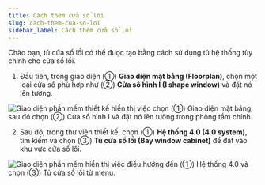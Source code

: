 ```yaml
---
title: Cách thêm cửa sổ lồi
slug: cach-them-cua-so-loi
sidebar_label: Cách thêm cửa sổ lồi
---
```


Chào bạn, tủ cửa sổ lồi có thể được tạo bằng cách sử dụng tủ hệ thống tùy chỉnh cho cửa sổ lồi.

1. Đầu tiên, trong giao diện (①) **Giao diện mặt bằng (Floorplan)**, chọn một loại cửa sổ phù hợp như (②) **Cửa sổ hình I (I shape window)** và đặt nó lên tường.

![Giao diện phần mềm thiết kế hiển thị việc chọn (①) Giao diện mặt bằng, sau đó chọn (②) Cửa sổ hình I và đặt nó lên tường trong phòng tắm chính.](https://storage.googleapis.com/jegavn_kb/images/ed8a31e8-d9ea-494e-83dd-908bb5df0d46.png)

2. Sau đó, trong thư viện thiết kế, chọn (①) **Hệ thống 4.0 (4.0 system)**, tìm kiếm và chọn (③) **Tủ cửa sổ lồi (Bay window cabinet)** để đặt vào khu vực cửa sổ lồi.

![Giao diện phần mềm hiển thị việc điều hướng đến (①) Hệ thống 4.0 và chọn (③) Tủ cửa sổ lồi từ menu.](https://storage.googleapis.com/jegavn_kb/images/abfdb625-6625-444c-a270-12d45a7d259f.png)